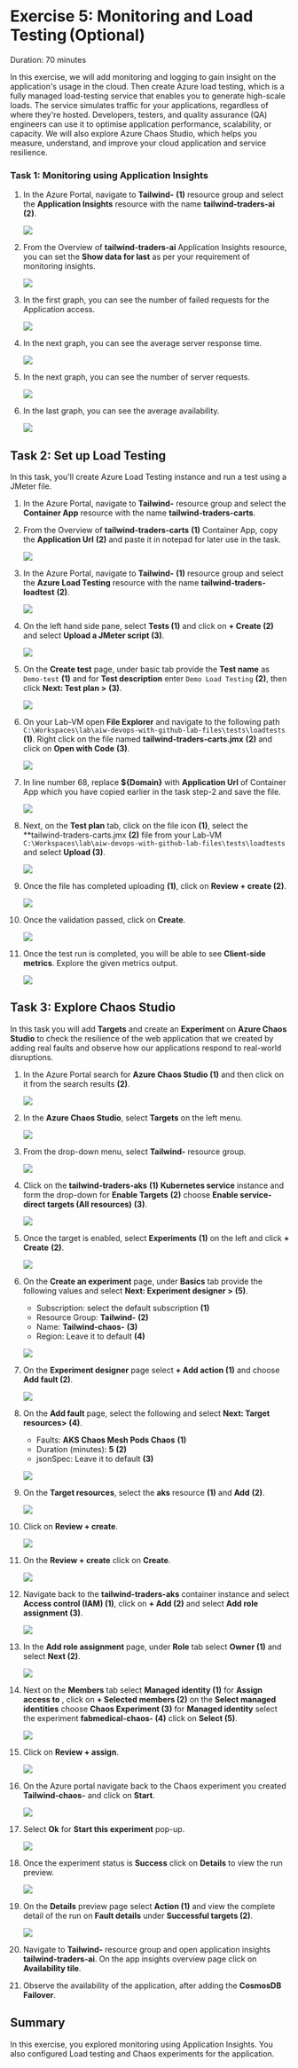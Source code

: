 # Exercise 5: Monitoring and Load Testing (Optional)

Duration: 70 minutes

In this exercise, we will add monitoring and logging to gain insight on the application's usage in the cloud. Then create Azure load testing, which is a fully managed load-testing service that enables you to generate high-scale loads. The service simulates traffic for your applications, regardless of where they're hosted. Developers, testers, and quality assurance (QA) engineers can use it to optimise application performance, scalability, or capacity. We will also explore Azure Chaos Studio, which helps you measure, understand, and improve your cloud application and service resilience.

### Task 1: Monitoring using Application Insights

1. In the Azure Portal, navigate to **Tailwind-<inject key="Deploymentid" />** **(1)** resource group and select the **Application Insights** resource with the name  **tailwind-traders-ai<inject key="Deploymentid" />** **(2)**.

   ![](media/ex6-t1-openai.png)
   
1. From the Overview of **tailwind-traders-ai<inject key="Deploymentid" />** Application Insights resource, you can set the **Show data for last** as per your requirement of monitoring insights.

   ![](media/ex6-t1-set-showdata.png)
   
1. In the first graph, you can see the number of failed requests for the Application access.

   ![](media/ex6-t1-failedrequests.png)
   
1. In the next graph, you can see the average server response time.

   ![](media/ex6-t1-server-response-time.png)
   
1. In the next graph, you can see the number of server requests.

   ![](media/ex6-t1-server-requests.png)
   
1. In the last graph, you can see the average availability.

   ![](media/ex6-t1-availability.png)  
   
## Task 2: Set up Load Testing

In this task, you'll create Azure Load Testing instance and run a test using a JMeter file.

1. In the Azure Portal, navigate to **Tailwind-<inject key="Deploymentid" />** resource group and select the **Container App** resource with the name  **tailwind-traders-carts<inject key="Deploymentid" />**.

1. From the Overview of **tailwind-traders-carts<inject key="Deploymentid" />** **(1)** Container App, copy the **Application Url** **(2)** and paste it in notepad for later use in the task.

   ![](media/ex6-t2-copyappurl.png)

1. In the Azure Portal, navigate to **Tailwind-<inject key="Deploymentid" />** **(1)** resource group and select the **Azure Load Testing** resource with the name  **tailwind-traders-loadtest<inject key="Deploymentid" />** **(2)**.

   ![](media/ex6-open-loadtest.png)

1. On the left hand side pane, select **Tests (1)** and click on **+ Create (2)** and select **Upload a JMeter script (3)**.

   ![](media/ex6-t2-loadtest-create.png)

1. On the **Create test** page, under basic tab provide the **Test name** as `Demo-test` **(1)** and for **Test description** enter `Demo Load Testing` **(2)**, then click **Next: Test plan >** **(3)**.

   ![](media/Ex6-T1-S7.2.png)

1. On your Lab-VM open **File Explorer** and navigate to the following path `C:\Workspaces\lab\aiw-devops-with-github-lab-files\tests\loadtests` **(1)**. Right click on the file named **tailwind-traders-carts.jmx** **(2)** and click on **Open with Code** **(3)**.

   ![](media/ex6-t2-cartsjmx-open.png)

1. In line number 68, replace **${Domain}** with **Application Url** of Container App which you have copied earlier in the task step-2 and save the file. 
 
   ![](media/ex6-t2-cartsjmx.png)
       
1. Next, on the **Test plan** tab, click on the file icon **(1)**, select the **tailwind-traders-carts.jmx **(2)** file from your Lab-VM `C:\Workspaces\lab\aiw-devops-with-github-lab-files\tests\loadtests` and select **Upload (3)**.
    
   ![](media/ex6-t2-jmxupload.png)

1. Once the file has completed uploading **(1)**, click on **Review + create (2)**.

   ![](media/ex6-t2-create-test.png)
   
1. Once the validation passed, click on **Create**.

   ![](media/ex6-t2-create-test2.png)  

1. Once the test run is completed, you will be able to see **Client-side metrics**. Explore the given metrics output.

   ![](media/Ex6-T1-S11.png)
     
## Task 3: Explore Chaos Studio

In this task you will add **Targets** and create an **Experiment** on **Azure Chaos Studio** to check the resilience of the web application that we created by adding  real faults and observe how our applications respond to real-world disruptions.

1. In the Azure Portal search for **Azure Chaos Studio (1)** and then click on it from the search results **(2)**.
   
   ![](media/Ex6-T2-S1.1.png)

1. In the **Azure Chaos Studio**, select **Targets** on the left menu.

   ![](media/Ex6-T2-S2.png)
      
1. From the drop-down menu, select **Tailwind-<inject key="DeploymentID" enableCopy="false" />** resource group.
 
   ![](media/2dgn59.png)
     
1. Click on the **tailwind-traders-aks<inject key="DeploymentID" enableCopy="false" />** **(1)** **Kubernetes service** instance and form the drop-down for **Enable Targets** **(2)** choose **Enable service-direct targets (All resources)** **(3)**.

   ![](media/latest-ex5-t3-4.png)
     
1. Once the target is enabled, select **Experiments** **(1)** on the left and click **+ Create** **(2)**.
 
   ![](media/Ex6-T2-S5.3.png)
 
1. On the **Create an experiment** page, under **Basics** tab provide the following values and select **Next: Experiment designer >** **(5)**.

    - Subscription: select the default subscription **(1)**
    - Resource Group: **Tailwind-<inject key="DeploymentID" enableCopy="false" />** **(2)**
    - Name: **Tailwind-chaos-<inject key="DeploymentID" enableCopy="false" />** **(3)**
    - Region: Leave it to default **(4)**
 
   ![](media/2dgn58.png)
 
1. On the **Experiment designer** page select **+ Add action (1)** and choose **Add fault (2)**.

   ![](media/Ex6-T2-S7.3.png)
 
1. On the **Add fault** page, select the following and select **Next: Target resources>** **(4)**.
   
   - Faults: **AKS Chaos Mesh Pods Chaos** **(1)**
   - Duration (minutes): **5** **(2)**
   - jsonSpec: Leave it to default **(3)**
     
   ![](media/2dgn61.png)
     
1. On the **Target resources**, select the **aks** resource **(1)** and **Add** **(2)**.
  
   ![](media/2dgn62.png)
  
1. Click on **Review + create**.
  
   ![](media/2dgn63.png)
   
1. On the **Review + create** click on **Create**.
  
   ![](media/2dgn64.png)
  
1. Navigate back to the **tailwind-traders-aks<inject key="DeploymentID" enableCopy="false" />** container instance and select **Access control (IAM) (1)**, click on **+ Add (2)** and select **Add role assignment (3)**. 
  
   ![](media/2dgn65.png)
  
1. In the **Add role assignment** page, under **Role** tab select **Owner (1)** and select **Next (2)**.
  
   ![](media/latest-ex5-t3-13new.png)
  
1. Next on the **Members** tab select **Managed identity (1)**  for **Assign access to** , click on **+ Selected members (2)**  on the **Select managed identities** choose **Chaos Experiment (3)** for **Managed identity** select the experiment **fabmedical-chaos-<inject key="DeploymentID" enableCopy="false" /> (4)** click on **Select (5)**.  
   
   ![](media/2dgn67.png)
  
1. Click on **Review + assign**. 
   
   ![](media/2dgn68.png)
      
1. On the Azure portal navigate back to the Chaos experiment you created **Tailwind-chaos-<inject key="DeploymentID" enableCopy="false" />** and click on **Start**.
  
   ![](media/ex5-t3-16-start.png)
 
1. Select **Ok** for **Start this experiment** pop-up.

    ![](media/Ex6-T2-S17.1.png)
       
1. Once the experiment status is **Success** click on **Details** to view the run preview.
 
   ![](media/Ex6-T2-S18.png)
 
1. On the **Details** preview page select **Action (1)** and view the complete detail of the run on **Fault details** under **Successful targets (2)**.
 
   ![](media/2dgn73.png)

1. Navigate to **Tailwind-<inject key="DeploymentID" enableCopy="false" />** resource group and open application insights **tailwind-traders-ai<inject key="DeploymentID" enableCopy="false" />**. On the app insights overview page click on **Availability tile**. 
 
1. Observe the availability of the application, after adding the **CosmosDB Failover**.

## Summary

In this exercise, you explored monitoring using Application Insights. You also configured Load testing and Chaos experiments for the application.
